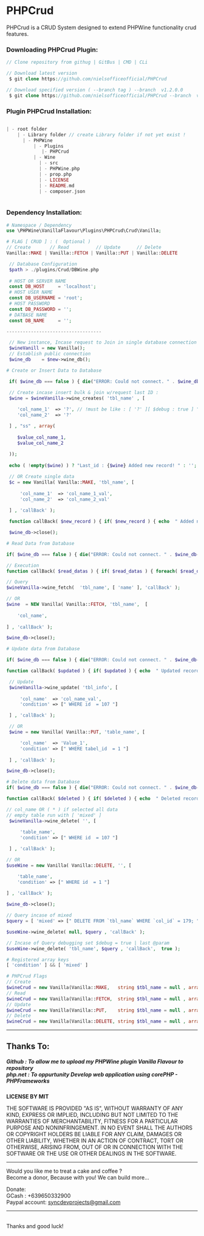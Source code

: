 # PHPCrud
PHPCrud is a CRUD System designed to extend PHPWine functionality crud features.
<br >
<h3>Downloading PHPCrud Plugin:</h3>
 
```PHP
// Clone repository from githug | GitBus | CMD | CLi

// Download latest version 
 $ git clone https://github.com/nielsofficeofficial/PHPCrud

// Download specified version ( --branch tag ) --branch  v1.2.0.0 
 $ git clone https://github.com/nielsofficeofficial/PHPCrud --branch  v1.2.0.4
```
<h3>Plugin PHPCrud Installation:</h3>

```PHP

| - root folder
    | - Library folder // create Library folder if not yet exist !
      | - PHPWine
          | - Plugins
             |- PHPCrud
          | - Wine
            | - src
            | - PHPWine.php
            | - prop.php
            | - LICENSE
            | - README.md
            | - composer.json
                    
```
<h3>Dependency Installation:</h3>

```PHP
# Namespace / Dependency
use \PHPWine\VanillaFlavour\Plugins\PHPCrud\Crud\Vanilla;
```
```PHP
# FLAG [ CRUD ] : (  Optional ) 
// Create       // Read          // Update      // Delete 
Vanilla::MAKE | Vanilla::FETCH | Vanilla::PUT | Vanilla::DELETE
```
```PHP
 // Database Configuration
 $path > ./plugins/Crud/DBWine.php
  
 # HOST OR SERVER NAME
 const DB_HOST     = 'localhost';
 # HOST USER NAME
 const DB_USERNAME = 'root';
 # HOST PASSWORD
 const DB_PASSWORD = '';
 # DATBASE NAME
 const DB_NAME     = '';

-----------------------------------

 // New instance, Incase request to Join in single database connection
 $wineVanill = new Vanilla();
 // Establish public connection 
 $wine_db    = $new->wine_db();
```

```PHP
# Create or Insert Data to Database

 if( $wine_db === false ) { die("ERROR: Could not connect. " . $wine_db->connect_error); }

 // Create incase insert bulk & join w/request last ID : 
 $wine = $wineVanilla->wine_creates( 'tbl_name' , [ 
     
    'col_name_1'  => '?', // !must be like : [ '?' ][ $debug : true ] " INSERT INTO tbl_name (col1, col2) VALUES ( ?,? ) ";
    'col_name_2'  => '?'

 ] , "ss" , array(
        
    $value_col_name_1,
    $value_col_name_2 
    
 ));
 
 echo ( !empty($wine) ) ? "Last_id : {$wine} Added new record! " : ''; 

 // OR Create single data
 $c = new Vanilla( Vanilla::MAKE, 'tbl_name', [ 
     
     'col_name_1'  => 'col_name_1_val',
     'col_name_2'  => 'col_name_2_val'
  
 ] , 'callBack' );

 function callBack( $new_record ) { if( $new_record ) { echo  " Added new record! "; }  }

 $wine_db->close();
```
```PHP
# Read Data from Database

if( $wine_db === false ) { die("ERROR: Could not connect. " . $wine_db->connect_error); }

// Execution
function callBack( $read_datas ) { if( $read_datas ) { foreach( $read_datas as  $val ) { echo $val["col_name"]; }  } }

// Query
$wineVanilla->wine_fetch(  'tbl_name', [ 'name' ], 'callBack' );

// OR
$wine  = NEW Vanilla( Vanilla::FETCH, 'tbl_name',  [
     
    'col_name',
     
] , 'callBack' );

$wine_db->close();
```
```PHP
# Update data from Database

if( $wine_db === false ) { die("ERROR: Could not connect. " . $wine_db->connect_error); }

function callBack( $updated ) { if( $updated ) { echo  " Updated record! "; } }

 // Update 
 $wineVanilla->wine_update( 'tbl_info', [
  
     'col_name'  => 'col_name_val',
     'condition' => [" WHERE id  = 107 "] 

 ] , 'callBack' );

 // OR
 $wine = new Vanilla( Vanilla::PUT, 'table_name', [

     'col_name'  => 'Value_1',
     'condition' => [" WHERE tabel_id  = 1 "] 
    
 ] , 'callBack' );

$wine_db->close();
```
```PHP
# Delete data from Database
if( $wine_db === false ) { die("ERROR: Could not connect. " . $wine_db->connect_error); }

function callBack( $deleted ) { if( $deleted ) { echo  " Deleted record! "; } }

// col_name OR ( * ) if selected all data
// empty table run with [ 'mixed' ]
 $wineVanilla->wine_delete( '', [
  
     'table_name',
     'condition' => [" WHERE id  = 107 "] 

 ] , 'callBack' );

// OR
$useWine = new Vanilla( Vanilla::DELETE, '', [

    'table_name',
    'condition' => [" WHERE id  = 1 "] 
    
] , 'callBack' );

$wine_db->close();
```

```php
// Query incase of mixed 
$query = [ 'mixed' => [" DELETE FROM `tbl_name` WHERE `col_id` = 179; "] ] 

$useWine->wine_delete( null, $query , 'callBack' );

// Incase of Query debugging set $debug = true | last @param
$useWine->wine_delete( 'tbl_name', $query , 'callBack',  true );

# Registered array keys 
[ 'condition' ] && [ 'mixed' ]

# PHPCrud Flags
// Create
$wineCrud = new Vanilla(Vanilla::MAKE,   string $tbl_name = null , array $query = [] , mixed $callback = null, bool $debug = false );
// Read
$wineCrud = new Vanilla(Vanilla::FETCH,  string $tbl_name = null , array $query = [] , mixed $callback = null, bool $debug = false );
// Update
$wineCrud = new Vanilla(Vanilla::PUT,    string $tbl_name = null , array $query = [] , mixed $callback = null, bool $debug = false );
// Delete
$wineCrud = new Vanilla(Vanilla::DELETE, string $tbl_name = null , array $query = [] , mixed $callback = null, bool $debug = false );
```
<hr /> 

<h2>Thanks To:</h2>
<h5>
Github : To allow me to upload my PHPWine plugin Vanilla Flavour to repository<br /> 
php.net : To oppurtunity Develop web application using corePHP - PHPFrameworks<br />
</h5>

__LICENSE BY MIT__

THE SOFTWARE IS PROVIDED "AS IS", WITHOUT WARRANTY OF ANY KIND, EXPRESS OR IMPLIED, INCLUDING BUT NOT LIMITED TO THE WARRANTIES OF MERCHANTABILITY, FITNESS FOR A PARTICULAR PURPOSE AND NONINFRINGEMENT. IN NO EVENT SHALL THE AUTHORS OR COPYRIGHT HOLDERS BE LIABLE FOR ANY CLAIM, DAMAGES OR OTHER LIABILITY, WHETHER IN AN ACTION OF CONTRACT, TORT OR OTHERWISE, ARISING FROM, OUT OF OR IN CONNECTION WITH THE SOFTWARE OR THE USE OR OTHER DEALINGS IN THE SOFTWARE.
<br />

<hr />
Would you like me to treat a cake and coffee ? <br />
Become a donor, Because with you! We can build more... 

Donate: <br />
GCash : +639650332900 <br /> 
Paypal account: syncdevprojects@gmail.com
<hr />
<br />
Thanks and good luck! 
